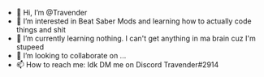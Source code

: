 - 👋 Hi, I’m @Travender
- 👀 I’m interested in Beat Saber Mods and learning how to actually code things and shit
- 🌱 I’m currently learning nothing. I can't get anything in ma brain cuz I'm stupeed
- 💞️ I’m looking to collaborate on ...
- 📫 How to reach me: Idk DM me on Discord Travender#2914

<!---
Travender/Travender is a ✨ special ✨ repository because its `README.md` (this file) appears on your GitHub profile.
You can click the Preview link to take a look at your changes.
--->
